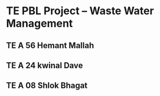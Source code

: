# TE PBL Project – Waste Water Management 
## TE A 56 Hemant Mallah
## TE A 24 kwinal Dave
## TE A 08 Shlok Bhagat
